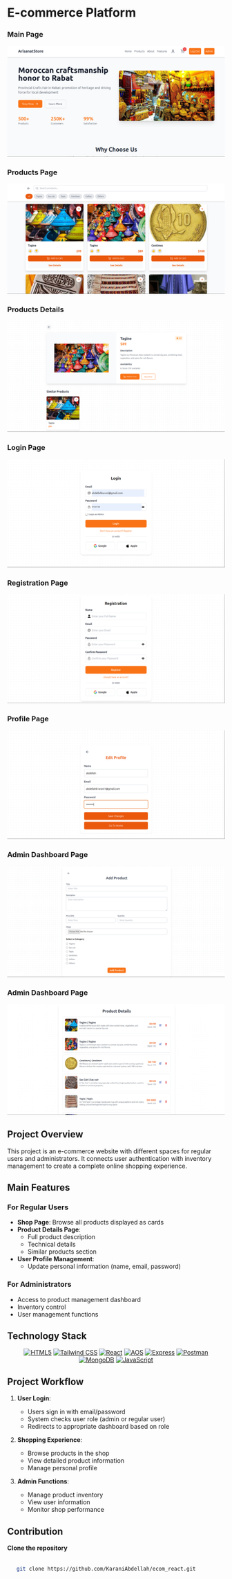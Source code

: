 # E-commerce Platform

### Main Page

<img src="imgs/first_page.png"/>

### Products Page

<img src="imgs/products.png"/>

### Products Details

<img src="imgs/Product_Details.png"/>
    <ProductDisplay
          products={products}
          setProducts={setProducts}
          onUpdate={handleUpdateRequest}
        />

### Login Page

<img src="imgs/login.png"/>

### Registration Page

<img src="imgs/registration.png"/>

### Profile Page

<img src="imgs/profile.png"/>

### Admin Dashboard Page

<img src="imgs/admin_dash.png"/>

### Admin Dashboard Page

<img src="imgs/admin_dash2.png"/>

## Project Overview

This project is an e-commerce website with different spaces for regular users and administrators. It connects user authentication with inventory management to create a complete online shopping experience.

## Main Features

### For Regular Users

- **Shop Page**: Browse all products displayed as cards
- **Product Details Page**:
  - Full product description
  - Technical details
  - Similar products section
- **User Profile Management**:
  - Update personal information (name, email, password)

### For Administrators

- Access to product management dashboard
- Inventory control
- User management functions

## Technology Stack

<div align="center">
  
[![HTML5](https://img.shields.io/badge/HTML5-E34F26?style=for-the-badge&logo=html5&logoColor=white)](https://developer.mozilla.org/en-US/docs/Web/HTML) 
[![Tailwind CSS](https://img.shields.io/badge/Tailwind_CSS-1572B6?style=for-the-badge&logo=css3&logoColor=white)](https://developer.mozilla.org/en-US/docs/Web/CSS)
[![React](https://img.shields.io/badge/React-61DAFB?style=for-the-badge&logo=react&logoColor=black)](https://developer.mozilla.org/en-US/docs/Web/JavaScript/Frameworks/React)
[![AOS](https://img.shields.io/badge/AOS-FF3B8A?style=for-the-badge&logo=aos&logoColor=white)](https://michalsnik.github.io/aos/)
[![Express](https://img.shields.io/badge/Express-000000?style=for-the-badge&logo=express&logoColor=white)](https://expressjs.com/)
[![Postman](https://img.shields.io/badge/Postman-FF6C37?style=for-the-badge&logo=postman&logoColor=white)](https://www.postman.com/)
[![MongoDB](https://img.shields.io/badge/MongoDB-47A248?style=for-the-badge&logo=mongodb&logoColor=white)](https://www.mongodb.com/)
[![JavaScript](https://img.shields.io/badge/JavaScript-F7DF1E?style=for-the-badge&logo=javascript&logoColor=black)](https://developer.mozilla.org/en-US/docs/Web/JavaScript)

</div>

## Project Workflow

1. **User Login**:

   - Users sign in with email/password
   - System checks user role (admin or regular user)
   - Redirects to appropriate dashboard based on role

2. **Shopping Experience**:

   - Browse products in the shop
   - View detailed product information
   - Manage personal profile

3. **Admin Functions**:
   - Manage product inventory
   - View user information
   - Monitor shop performance

## Contribution

**Clone the repository**

```bash

   git clone https://github.com/KaraniAbdellah/ecom_react.git

```
